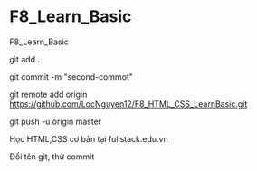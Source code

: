 # F8_Learn_Basic
F8_Learn_Basic

git add .

git commit -m "second-commot"

git remote add origin https://github.com/LocNguyen12/F8_HTML_CSS_LearnBasic.git

git push -u origin master

Học HTML,CSS cơ bản tại fullstack.edu.vn

Đổi tên git, thử commit